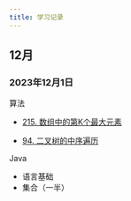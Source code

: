 ```yaml
---
title: 学习记录
---
```


## 12月

### 2023年12月1日

算法

- [215. 数组中的第K个最大元素](https://leetcode.cn/problems/kth-largest-element-in-an-array/)

- [94. 二叉树的中序遍历](https://leetcode.cn/problems/binary-tree-inorder-traversal/)

Java

- 语言基础
- 集合（一半）
